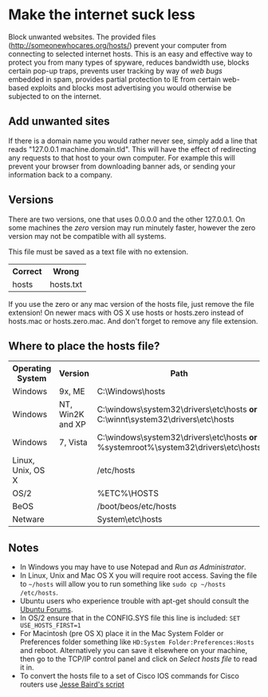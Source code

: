 Make the internet suck less
===========================

Block unwanted websites. The provided files (http://someonewhocares.org/hosts/) prevent your computer from connecting to selected internet hosts. This is an easy and effective way to protect you from many types of spyware, reduces bandwidth use, blocks certain pop-up traps, prevents user tracking by way of *web bugs* embedded in spam, provides partial protection to IE from certain web-based exploits and blocks most advertising you would otherwise be subjected to on the internet.

Add unwanted sites
------------------

If there is a domain name you would rather never see, simply add a line that reads "127.0.0.1 machine.domain.tld". This will have the effect of redirecting any requests to that host to your own computer. For example this will prevent your browser from downloading banner ads, or sending your information back to a company.

Versions
--------

There are two versions, one that uses 0.0.0.0 and the other 127.0.0.1. On some machines the *zero* version may run minutely faster, however the zero version may not be compatible with all systems. 

This file must be saved as a text file with no extension.

<table>
<tr><th>Correct</th><th>Wrong</th></tr>
<tr><td>hosts</td><td>hosts.txt</td></tr>
</table>

If you use the zero or any mac version of the hosts file, just remove the file extension! On newer macs with OS X use hosts or hosts.zero instead of hosts.mac or hosts.zero.mac. And don't forget to remove any file extension.

Where to place the hosts file?
------------------------------

<table>
  <tr>
    <th>Operating System</th>
    <th>Version</th>
    <th>Path</th>
  </tr>
  <tr>
    <td>Windows</td>
    <td>9x, ME</td>
    <td>C:\Windows\hosts</td>
  </tr>
  <tr>
    <td>Windows</td>
    <td>NT, Win2K and XP</td>
    <td>C:\windows\system32\drivers\etc\hosts <strong>or</strong> C:\winnt\system32\drivers\etc\hosts</td>
  </tr>
  <tr>
    <td>Windows</td>
    <td>7, Vista</td>
    <td>C:\windows\system32\drivers\etc\hosts <strong>or</strong> %systemroot%\system32\drivers\etc\hosts</td>
  </tr>
  <tr>
    <td>Linux, Unix, OS X</td>
    <td></td>
    <td>/etc/hosts</td>
  </tr>
  <tr>
    <td>OS/2</td>
    <td></td>
    <td>%ETC%\HOSTS</td>
  </tr>
  <tr>
    <td>BeOS</td>
    <td></td>
    <td>/boot/beos/etc/hosts</td>
  </tr>
  <tr>
    <td>Netware</td>
    <td></td>
    <td>System\etc\hosts</td>
  </tr>
</table>

Notes
-----

* In Windows you may have to use Notepad and *Run as Administrator*.
* In Linux, Unix and Mac OS X you will require root access. Saving the file to ```~/hosts``` will allow you to run something like ```sudo cp ~/hosts /etc/hosts```.
* Ubuntu users who experience trouble with apt-get should consult the [Ubuntu Forums](http://ubuntuforums.org/archive/index.php/t-613521.html).
* In OS/2 ensure that in the CONFIG.SYS file this line is included: ```SET USE_HOSTS_FIRST=1```
* For Macintosh (pre OS X) place it in the Mac System Folder or Preferences folder something like ```HD:System Folder:Preferences:Hosts``` and reboot. Alternatively you can save it elsewhere on your machine, then go to the TCP/IP control panel and click on *Select hosts file* to read it in.
* To convert the hosts file to a set of Cisco IOS commands for Cisco routers use [Jesse Baird's script](http://jebaird.com/blog/hosts-ip-host-generating-blocked-hosts-host-file-cisco-router)

